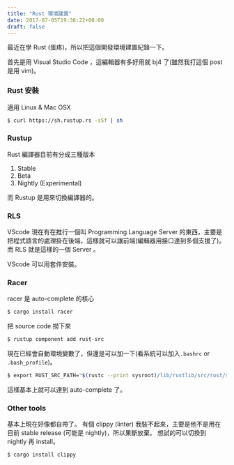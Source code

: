 ```yaml
---
title: "Rust 環境建置"
date: 2017-07-05T19:38:22+08:00
draft: false
---
```


最近在學 Rust (蛋疼)，所以把這個開發環境建置紀錄一下。

首先是用 Visual Studio Code ，這編輯器有多好用就 bj4 了(雖然我打這個 post 是用 vim)。

### Rust 安裝

適用 Linux & Mac OSX
```bash
$ curl https://sh.rustup.rs -sSf | sh
```

### Rustup
Rust 編譯器目前有分成三種版本
1. Stable
2. Beta
3. Nightly (Experimental)

而 Rustup 是用來切換編譯器的。

### RLS
VScode 現在有在推行一個叫 Programming Language Server 的東西，主要是把程式語言的處理掛在後端，這樣就可以讓前端(編輯器用接口達到多個支援了)。
而 RLS 就是這樣的一個 Server 。

VScode 可以用套件安裝。

### Racer

racer 是 auto-complete 的核心
```bash
$ cargo install racer
```

把 source code 撈下來
```bash
$ rustup component add rust-src
```

現在已經會自動環境變數了，但還是可以加一下(看系統可以加入`.bashrc` or `.bash_profile`)。
```bash
$ export RUST_SRC_PATH="$(rustc --print sysroot)/lib/rustlib/src/rust/src"
```

這樣基本上就可以達到 auto-complete 了。

### Other tools

基本上現在好像都自帶了。
有個 clippy (linter) 我裝不起來，主要是他不是用在目前 stable release (可能是 nightly)，所以果斷放棄。
想試的可以切換到 nightly 再 install。

```bash
$ cargo install clippy
```
